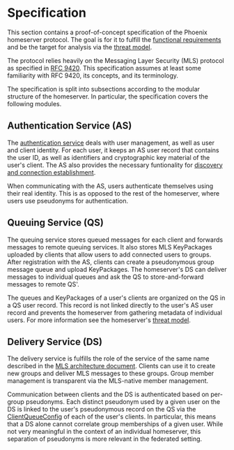 # Specification

This section contains a proof-of-concept specification of the Phoenix homeserver protocol. The goal is for it to fulfill the [functional requirements](./functional_requirements.md) and be the target for analysis via the [threat model](./threat_model.md). 

The protocol relies heavily on the Messaging Layer Security (MLS) protocol as specified in [RFC 9420](https://www.rfc-editor.org/rfc/rfc9420.html). This specification assumes at least some familiarity with RFC 9420, its concepts, and its terminology.

The specification is split into subsections according to the modular structure of the homeserver. In particular, the specification covers the following modules.

## Authentication Service (AS)

The [authentication service](spec/authentication_service.md) deals with user management, as well as user and client identity. For each user, it keeps an AS user record that contains the user ID, as well as identifiers and cryptographic key material of the user's client. The AS also provides the necessary funtionality for [discovery and connection establishment](spec/authentication_service/connection_establishment.md).

When communicating with the AS, users authenticate themselves using their real identity. This is as opposed to the rest of the homeserver, where users use pseudonyms for authentication.

## Queuing Service (QS)

The queuing service stores queued messages for each client and forwards messages to remote queuing services. It also stores MLS KeyPackages uploaded by clients that allow users to add connected users to groups. After registration with the AS, clients can create a pseudonymous group message queue and upload KeyPackages. The homeserver's DS can deliver messages to individual queues and ask the QS to store-and-forward messages to remote QS'.

The queues and KeyPackages of a user's clients are organized on the QS in a QS user record. This record is not linked directly to the user's AS user record and prevents the homeserver from gathering metadata of individual users. For more information see the homeserver's [threat model](threat_model.md).

## Delivery Service (DS)

The delivery service is fulfills the role of the service of the same name described in the [MLS architecture document](https://www.ietf.org/id/draft-ietf-mls-architecture-08.html#section-4.3). Clients can use it to create new groups and deliver MLS messages to these groups. Group member management is transparent via the MLS-native member management.

Communication between clients and the DS is authenticated based on per-group pseudonyms. Each distinct pseudonym used by a given user on the DS is linked to the user's pseudonymous record on the QS via the [ClientQueueConfig](spec/glossary.md#sealed-queue-config) of each of the user's clients. In particular, this means that a DS alone cannot correlate group memberships of a given user. While not very meaningful in the context of an individual homeserver, this separation of pseudonyms is more relevant in the federated setting.
